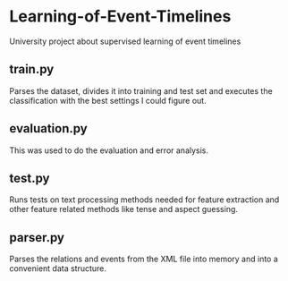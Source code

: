 Learning-of-Event-Timelines
===========================

University project about supervised learning of event timelines


train.py
--------

Parses the dataset, divides it into training and test set and executes the classification with the best settings I could figure out.


evaluation.py
-------------

This was used to do the evaluation and error analysis.


test.py
-------

Runs tests on text processing methods needed for feature extraction and other feature related methods like tense and aspect guessing.


parser.py
---------

Parses the relations and events from the XML file into memory and into a convenient data structure.

